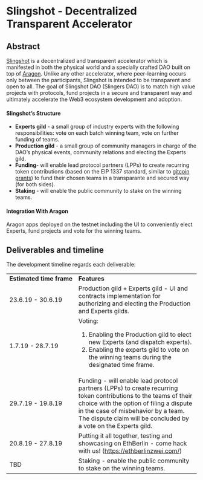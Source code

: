 # Slingshot - Decentralized Transparent Accelerator

## Abstract

[Slingshot](https://www.slinglabs.io/) is a decentralized and transparent accelerator which is manifested in both the physical world and a specially crafted DAO built on top of [Aragon](https://aragon.org/). Unlike any other accelerator, where peer-learning occurs only between the participants, Slingshot is intended to be transparent and open to all. The goal of Slingshot DAO (Slingers DAO) is to match high value projects with protocols, fund projects in a secure and transparent way and ultimately accelerate the Web3 ecosystem development and adoption.


#### **Slingshot’s Structure**



*   **Experts gild** - a small group of industry experts with the following responsibilities: vote on each batch winning team, vote on further funding of teams.
*   **Production gild** -  a small group of community managers in charge of the DAO’s physical events, community relations and electing the Experts gild.
*   **Funding**- will enable lead protocol partners (LPPs) to create recurring token contributions (based on the EIP 1337 standard, similar to [gitcoin grants](https://gitcoin.co/grants/)) to fund their chosen teams in a transparante and secured way (for both sides). 
*   **Staking** - will enable the public community to stake on the winning teams.


#### **Integration With Aragon**
Aragon apps deployed on the testnet including the UI to conveniently elect Experts, fund projects and vote for the winning teams.


## Deliverables and timeline

The development timeline regards each deliverable:

<table>
  <tr>
   <td nowrap>
    <strong>Estimated time frame</strong>
   </td>
   <td>
    <strong>Features</strong>
   </td>
  </tr>
  <tr>
   <td>
    23.6.19 - 30.6.19
   </td>
   <td>
Production gild + Experts gild -  UI and contracts implementation for authorizing and electing the Production and Experts gilds.


   </td>
  </tr>
  <tr>
   <td>
    1.7.19 - 28.7.19
   </td>
   <td>
    Voting: 
<ol>

<li>Enabling the Production gild to elect new Experts (and dispatch experts).

<li>Enabling the experts gild to vote on the winning teams during the designated time frame.
</li>
</ol>
   </td>
  </tr>
  <tr>
   <td>
    29.7.19 - 19.8.19                   
   </td>
   <td>
Funding - will enable lead protocol partners (LPPs) to create recurring token contributions to the teams of their choice with the option of filing a dispute in the case of misbehavior by a team. The dispute claim will be concluded by a vote on the Experts gild.


   </td>
  </tr>
  <tr>
   <td>
    20.8.19 - 27.8.19     
   </td>
   <td>
Putting it all together, testing and showcasing on EthBerlin - come hack with us! (<a href="https://ethberlinzwei.com/">https://ethberlinzwei.com/</a>)


   </td>
  </tr>
  <tr>
   <td>
    TBD
   </td>
   <td>
Staking - enable the public community to stake on the winning teams.


   </td>
  </tr>
</table>
